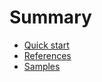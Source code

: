 # Summary

* [Quick start](./README.md)
* [References](./reference/index.md)
* [Samples](./samples/index.md)

